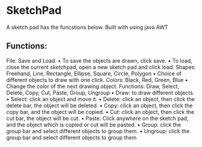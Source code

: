 # SketchPad
A sketch pad has the funcstions below. Built with using java AWT
## Functions:
File: Save and Load.
• To save the objects are drawn, click save.
• To load, close the current sketchpad, open a new sketch pad and click load.
Shapes: Freehand, Line, Rectangle, Ellipse, Square, Circle, Polygon
• Choice of different objects to draw with one click.
Colors: Black, Red, Green, Blue
• Change the color of the next drawing object.
Functions: Draw, Select, Delete, Copy, Cut, Paste, Group, Ungroup
• Draw: to draw different objects.
• Select: click an object and move it.
• Delete: click an object, then click the delete bar, the object will be deleted. • Copy: click an object, then click the copy bar, and the object will be copied.
• Cut: click an object, then click the cut bar, the object will be cut. • Paste: Click anywhere on the sketch pad, and the object which is copied or cut will 
be pasted.
• Group: click the group bar and select different objects to group them.
• Ungroup: click the group bar and select different objects to group them
